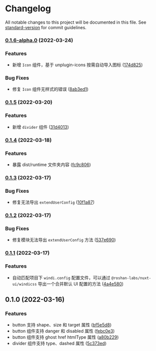 # Changelog

All notable changes to this project will be documented in this file. See [standard-version](https://github.com/conventional-changelog/standard-version) for commit guidelines.

### [0.1.6-alpha.0](https://github.com/roshan-labs/nuxt-ui/compare/v0.1.5...v0.1.6-alpha.0) (2022-03-24)


### Features

* 新增 `Icon` 组件，基于 unplugin-icons 按需自动导入图标 ([174d825](https://github.com/roshan-labs/nuxt-ui/commit/174d8254b747df1b7c7428cec0ffc2329f1218fc))


### Bug Fixes

* 修复 `Icon` 组件无样式的错误 ([8ab3ed1](https://github.com/roshan-labs/nuxt-ui/commit/8ab3ed192da36ab208dc6e995fac16dfd2760010))

### [0.1.5](https://github.com/roshan-labs/nuxt-ui/compare/v0.1.4...v0.1.5) (2022-03-20)


### Features

* 新增 `divider` 组件 ([31d4013](https://github.com/roshan-labs/nuxt-ui/commit/31d4013e5a795b374c246e7ae4b22b30ba3993a3))

### [0.1.4](https://github.com/roshan-labs/nuxt-ui/compare/v0.1.3...v0.1.4) (2022-03-18)


### Features

* 暴露 dist/runtime 文件夹内容 ([fc9c806](https://github.com/roshan-labs/nuxt-ui/commit/fc9c806cbd6f6bf8a83851411f294ec952a647bf))

### [0.1.3](https://github.com/roshan-labs/nuxt-ui/compare/v0.1.2...v0.1.3) (2022-03-17)


### Bug Fixes

* 修复无法导出 `extendUserConfig` ([10f1a87](https://github.com/roshan-labs/nuxt-ui/commit/10f1a878b0ee6602c233fee1bdcc2ccbcedbadcb))

### [0.1.2](https://github.com/roshan-labs/nuxt-ui/compare/v0.1.1...v0.1.2) (2022-03-17)


### Bug Fixes

* 修复模块无法导出 `extendUserConfig` 方法 ([537e690](https://github.com/roshan-labs/nuxt-ui/commit/537e69029a8d9af41034be80315be53529a858f2))

### [0.1.1](https://github.com/roshan-labs/nuxt-ui/compare/v0.1.0...v0.1.1) (2022-03-17)


### Features

* 自动匹配项目下 `windi.config` 配置文件，可以通过 `@roshan-labs/nuxt-ui/windicss` 导出一个合并默认 UI 配置的方法 ([4a4e580](https://github.com/roshan-labs/nuxt-ui/commit/4a4e5804cd9ecbb6af85b14deb2380600710c305))

## 0.1.0 (2022-03-16)


### Features

* button 支持 shape、size 和 target 属性 ([bf5e5d8](https://github.com/roshan-labs/nuxt-ui/commit/bf5e5d86fa7081fa514e4e3d5c61e756c5e265ab))
* button 组件支持 danger 和 disabled 属性 ([febc0e3](https://github.com/roshan-labs/nuxt-ui/commit/febc0e32a63a3e99bbe269d7feafae774e0eb45c))
* button 组件支持 ghost href htmlType 属性 ([a80b229](https://github.com/roshan-labs/nuxt-ui/commit/a80b229a2c2bda1e672294328dc5c0069f45882a))
* divider 组件支持 type、dashed 属性 ([5c373ed](https://github.com/roshan-labs/nuxt-ui/commit/5c373edac7ad61c2ffad1d879defd4c9ea1936b6))
